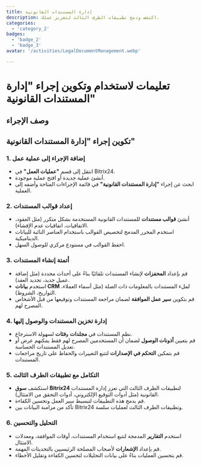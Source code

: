 ```yaml
---
title: إدارة المستندات القانونية
description: اكتشف ودمج تطبيقات الطرف الثالث لتعزيز عملك.
categories: 
  - 'category_2'
badges: 
  - 'badge_2'
  - 'badge_3'
avatar: '/activities/LegalDocumentManagement.webp'

---
```

# تعليمات لاستخدام وتكوين إجراء "إدارة المستندات القانونية"

## وصف الإجراء

## **تكوين إجراء "إدارة المستندات القانونية"**

### 1. إضافة الإجراء إلى عملية عمل
- انتقل إلى قسم **"عمليات العمل"** في Bitrix24.
- أنشئ عملية جديدة أو افتح عملية موجودة.
- ابحث عن إجراء **"إدارة المستندات القانونية"** في قائمة الإجراءات المتاحة وأضفه إلى العملية.

### 2. إعداد قوالب المستندات
- أنشئ **قوالب مستندات** للمستندات القانونية المستخدمة بشكل متكرر (مثل العقود، الاتفاقيات، اتفاقيات عدم الإفشاء).
- استخدم المحرر المدمج لتخصيص القوالب باستخدام العناصر النائبة للبيانات الديناميكية.
- احفظ القوالب في مستودع مركزي للوصول السهل.

### 3. أتمتة إنشاء المستندات
- قم بإعداد **المحفزات** لإنشاء المستندات تلقائيًا بناءً على أحداث محددة (مثل إضافة عميل جديد، تجديد العقد).
- استخدم **بيانات CRM** لملء المستندات بالمعلومات ذات الصلة (مثل أسماء العملاء، التواريخ، الشروط).
- قم بتكوين **سير عمل الموافقة** لضمان مراجعة المستندات وتوقيعها من قبل الأشخاص المصرح لهم.

### 4. إدارة تخزين المستندات والوصول إليها
- نظم المستندات في **مجلدات** و**فئات** لسهولة الاسترجاع.
- قم بتعيين **أذونات الوصول** لضمان أن المستخدمين المصرح لهم فقط يمكنهم عرض أو تعديل المستندات الحساسة.
- قم بتمكين **التحكم في الإصدارات** لتتبع التغييرات والحفاظ على تاريخ مراجعات المستندات.

### 5. التكامل مع تطبيقات الطرف الثالث
- استكشف **سوق Bitrix24** لتطبيقات الطرف الثالث التي تعزز إدارة المستندات القانونية (مثل أدوات التوقيع الإلكتروني، أدوات التحقق من الامتثال).
- قم بدمج هذه التطبيقات لتبسيط سير العمل وتحسين الكفاءة.
- تأكد من مزامنة البيانات بين Bitrix24 وتطبيقات الطرف الثالث لعمليات سلسة.

### 6. التحليل والتحسين
- استخدم **التقارير** المدمجة لتتبع استخدام المستندات، أوقات الموافقة، ومعدلات الامتثال.
- قم بإعداد **الإشعارات** لأصحاب المصلحة الرئيسيين بالتحديثات المهمة.
- قم بتحسين العمليات بناءً على بيانات التحليلات لتحسين الكفاءة وتقليل الأخطاء.
